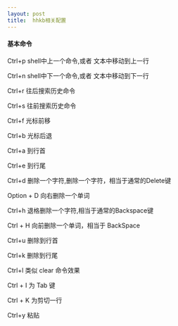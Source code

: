 ```yaml
---
layout: post
title:  hhkb相关配置
---
```


#### 基本命令

Ctrl+p shell中上一个命令,或者 文本中移动到上一行

Ctrl+n shell中下一个命令,或者 文本中移动到下一行

Ctrl+r 往后搜索历史命令

Ctrl+s 往前搜索历史命令

Ctrl+f 光标前移

Ctrl+b 光标后退

Ctrl+a 到行首

Ctrl+e 到行尾

Ctrl+d 删除一个字符,删除一个字符，相当于通常的Delete键

Option + D 向右删除一个单词

Ctrl+h 退格删除一个字符,相当于通常的Backspace键

Ctrl + H 向前删除一个单词，相当于 BackSpace

Ctrl+u 删除到行首

Ctrl+k 删除到行尾

Ctrl+l 类似 clear 命令效果

Ctrl + I 为 Tab 键

Ctrl + K 为剪切一行

Ctrl+y 粘贴
